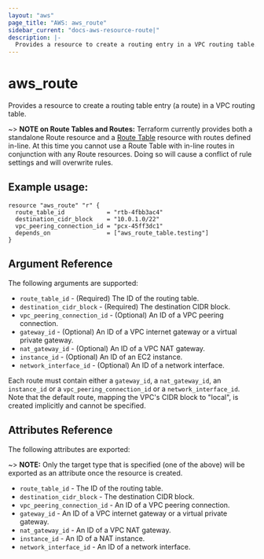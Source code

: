 ```yaml
---
layout: "aws"
page_title: "AWS: aws_route"
sidebar_current: "docs-aws-resource-route|"
description: |-
  Provides a resource to create a routing entry in a VPC routing table.
---
```


# aws\_route

Provides a resource to create a routing table entry (a route) in a VPC routing table.

~> **NOTE on Route Tables and Routes:** Terraform currently
provides both a standalone Route resource and a [Route Table](route_table.html) resource with routes
defined in-line. At this time you cannot use a Route Table with in-line routes
in conjunction with any Route resources. Doing so will cause
a conflict of rule settings and will overwrite rules.

## Example usage:

```
resource "aws_route" "r" {
  route_table_id            = "rtb-4fbb3ac4"
  destination_cidr_block    = "10.0.1.0/22"
  vpc_peering_connection_id = "pcx-45ff3dc1"
  depends_on                = ["aws_route_table.testing"]
}
```

## Argument Reference

The following arguments are supported:

* `route_table_id` - (Required) The ID of the routing table.
* `destination_cidr_block` - (Required) The destination CIDR block.
* `vpc_peering_connection_id` - (Optional) An ID of a VPC peering connection.
* `gateway_id` - (Optional) An ID of a VPC internet gateway or a virtual private gateway.
* `nat_gateway_id` - (Optional) An ID of a VPC NAT gateway.
* `instance_id` - (Optional) An ID of an EC2 instance.
* `network_interface_id` - (Optional) An ID of a network interface.

Each route must contain either a `gateway_id`, a `nat_gateway_id`, an
`instance_id` or a `vpc_peering_connection_id` or a `network_interface_id`.
Note that the default route, mapping the VPC's CIDR block to "local", is
created implicitly and cannot be specified.

## Attributes Reference

The following attributes are exported:

~> **NOTE:** Only the target type that is specified (one of the above)
will be exported as an attribute once the resource is created.

* `route_table_id` - The ID of the routing table.
* `destination_cidr_block` - The destination CIDR block.
* `vpc_peering_connection_id` - An ID of a VPC peering connection.
* `gateway_id` - An ID of a VPC internet gateway or a virtual private gateway.
* `nat_gateway_id` - An ID of a VPC NAT gateway.
* `instance_id` - An ID of a NAT instance.
* `network_interface_id` - An ID of a network interface.
